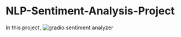 # NLP-Sentiment-Analysis-Project
In this project, 
![gradio sentiment analyzer](https://user-images.githubusercontent.com/92179412/233364309-014c7cf5-a24a-4a0f-bd38-25ae70634e0f.png)
